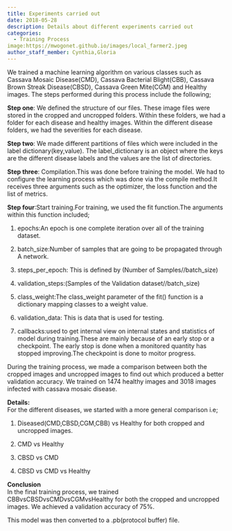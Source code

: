 ```yaml
---
title: Experiments carried out
date: 2018-05-28
description: Details about different experiments carried out
categories:
  - Training Process
image:https://mwogonet.github.io/images/local_farmer2.jpeg
author_staff_member: Cynthia,Gloria
---
```

We trained a machine learning algorithm on various classes such as Cassava Mosaic Disease(CMD), Cassava Bacterial Blight(CBB), Cassava Brown Streak Disease(CBSD), Cassava Green Mite(CGM) and Healthy images. The steps performed during this process include the following;

<b>Step one</b>: We defined the structure of our files. These image files were stored in the cropped and uncropped folders. Within these folders, we had a folder for each disease and healthy images. Within the different disease folders, we had the severities for each disease.<br/>

<b>Step two</b>: We made different partitions of files which were included in the label dictionary(key,value). The label_dictionary is an object where the keys are the different disease labels and the values are the list of directories.<br/>

<b>Step three</b>: Compilation.This was done before training the model. We had to configure the learning process which was done via the compile method.It receives three arguments such as the optimizer, the loss function and the list of metrics.<br/>

<b>Step four</b>:Start training.For training, we used the fit function.The arguments within this function included;  

1. epochs:An epoch is one complete iteration over all of the training dataset.<br/>

2. batch_size:Number of samples that are going to be propagated through A network.<br/>

3. steps_per_epoch: This is defined by (Number of Samples//batch_size)<br/>

4. validation_steps:(Samples of the Validation dataset//batch_size)<br/>

5. class_weight:The class_weight parameter of the fit() function is a dictionary mapping classes to a weight value.<br/>

6. validation_data: This is data that is used for testing.<br/>

7. callbacks:used to get internal view on internal states and statistics of model during training.These are mainly because of an early stop or a checkpoint. The early stop is done when a monitored quantity has stopped improving.The checkpoint is done to moitor progress.<br/>

During the training process, we made a comparison between both the cropped images and uncropped images to find out which produced a better validation accuracy.
We trained on 1474 healthy images and 3018 images infected with cassava mosaic disease.

<b>Details:</b><br/>
For the different diseases, we started with a more general comparison i.e; <br/>
1. Diseased(CMD,CBSD,CGM,CBB) vs Healthy for both cropped and uncropped images.<br/>

2. CMD vs Healthy<br/>

3. CBSD vs CMD<br/>

4. CBSD vs CMD vs Healthy<br/>

<b>Conclusion</b><br/>
In the final training process, we trained CBBvsCBSDvsCMDvsCGMvsHealthy for both the cropped and uncropped images. We achieved a validation accuracy of 75%.

This model was then converted to a .pb(protocol buffer) file.
  

